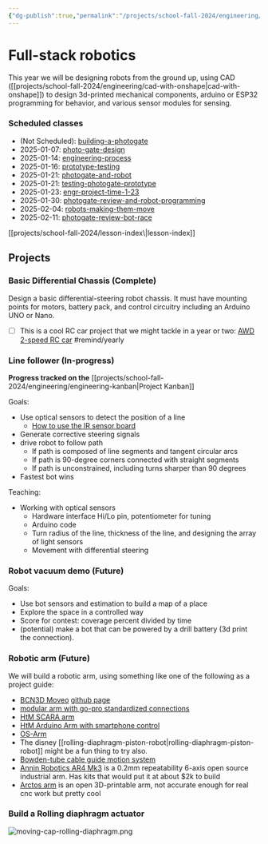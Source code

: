 ```yaml
---
{"dg-publish":true,"permalink":"/projects/school-fall-2024/engineering/robotics-2024/"}
---
```



# Full-stack robotics

This year we will be designing robots from the ground up, using CAD ([[projects/school-fall-2024/engineering/cad-with-onshape\|cad-with-onshape]]) to design 3d-printed mechanical components, arduino or ESP32 programming for behavior, and various sensor modules for sensing.

<h3><span>Scheduled classes</span></h3><div><ul class="dataview list-view-ul"><li><span>(Not Scheduled): <a data-tooltip-position="top" aria-label="projects/school-fall-2024/engineering/lessons/building-a-photogate.md" data-href="projects/school-fall-2024/engineering/lessons/building-a-photogate.md" href="projects/school-fall-2024/engineering/lessons/building-a-photogate.md" class="internal-link" target="_blank" rel="noopener nofollow">building-a-photogate</a></span></li><li><span>2025-01-07: <a data-tooltip-position="top" aria-label="projects/school-fall-2024/engineering/lessons/photo-gate-design.md" data-href="projects/school-fall-2024/engineering/lessons/photo-gate-design.md" href="projects/school-fall-2024/engineering/lessons/photo-gate-design.md" class="internal-link" target="_blank" rel="noopener nofollow">photo-gate-design</a></span></li><li><span>2025-01-14: <a data-tooltip-position="top" aria-label="projects/school-fall-2024/engineering/lessons/engineering-process.md" data-href="projects/school-fall-2024/engineering/lessons/engineering-process.md" href="projects/school-fall-2024/engineering/lessons/engineering-process.md" class="internal-link" target="_blank" rel="noopener nofollow">engineering-process</a></span></li><li><span>2025-01-16: <a data-tooltip-position="top" aria-label="projects/school-fall-2024/engineering/lessons/prototype-testing.md" data-href="projects/school-fall-2024/engineering/lessons/prototype-testing.md" href="projects/school-fall-2024/engineering/lessons/prototype-testing.md" class="internal-link" target="_blank" rel="noopener nofollow">prototype-testing</a></span></li><li><span>2025-01-21: <a data-tooltip-position="top" aria-label="projects/school-fall-2024/engineering/lessons/photogate-and-robot.md" data-href="projects/school-fall-2024/engineering/lessons/photogate-and-robot.md" href="projects/school-fall-2024/engineering/lessons/photogate-and-robot.md" class="internal-link" target="_blank" rel="noopener nofollow">photogate-and-robot</a></span></li><li><span>2025-01-21: <a data-tooltip-position="top" aria-label="projects/school-fall-2024/engineering/lessons/testing-photogate-prototype.md" data-href="projects/school-fall-2024/engineering/lessons/testing-photogate-prototype.md" href="projects/school-fall-2024/engineering/lessons/testing-photogate-prototype.md" class="internal-link" target="_blank" rel="noopener nofollow">testing-photogate-prototype</a></span></li><li><span>2025-01-23: <a data-tooltip-position="top" aria-label="projects/school-fall-2024/engineering/lessons/engr-project-time-1-23.md" data-href="projects/school-fall-2024/engineering/lessons/engr-project-time-1-23.md" href="projects/school-fall-2024/engineering/lessons/engr-project-time-1-23.md" class="internal-link" target="_blank" rel="noopener nofollow">engr-project-time-1-23</a></span></li><li><span>2025-01-30: <a data-tooltip-position="top" aria-label="projects/school-fall-2024/engineering/lessons/photogate-review-and-robot-programming.md" data-href="projects/school-fall-2024/engineering/lessons/photogate-review-and-robot-programming.md" href="projects/school-fall-2024/engineering/lessons/photogate-review-and-robot-programming.md" class="internal-link" target="_blank" rel="noopener nofollow">photogate-review-and-robot-programming</a></span></li><li><span>2025-02-04: <a data-tooltip-position="top" aria-label="projects/school-fall-2024/engineering/lessons/robots-making-them-move.md" data-href="projects/school-fall-2024/engineering/lessons/robots-making-them-move.md" href="projects/school-fall-2024/engineering/lessons/robots-making-them-move.md" class="internal-link" target="_blank" rel="noopener nofollow">robots-making-them-move</a></span></li><li><span>2025-02-11: <a data-tooltip-position="top" aria-label="projects/school-fall-2024/engineering/lessons/photogate-review-bot-race.md" data-href="projects/school-fall-2024/engineering/lessons/photogate-review-bot-race.md" href="projects/school-fall-2024/engineering/lessons/photogate-review-bot-race.md" class="internal-link" target="_blank" rel="noopener nofollow">photogate-review-bot-race</a></span></li></ul></div>
[[projects/school-fall-2024/lesson-index\|lesson-index]]

## Projects

### Basic Differential Chassis (Complete)

Design a basic differential-steering robot chassis. It must have mounting points for motors, battery pack, and control circuitry including an Arduino UNO or Nano.


- [ ] This is a cool RC car project that we might tackle in a year or two: [AWD 2-speed RC car](https://www.instructables.com/3D-Printed-Remote-Controlled-2-speed-AWD-Car/) #remind/yearly 

### Line follower (In-progress)

**Progress tracked on the** [[projects/school-fall-2024/engineering/engineering-kanban\|Project Kanban]]

Goals:
- Use optical sensors to detect the position of a line
    - [How to use the IR sensor board](https://www.instructables.com/How-to-Use-the-IR-Obstacle-Avoidance-Sensor-on-Ard/)
- Generate corrective steering signals
- drive robot to follow path
    - If path is composed of line segments and tangent circular arcs
    - If path is 90-degree corners connected with straight segments
    - If path is unconstrained, including turns sharper than 90 degrees
- Fastest bot wins

Teaching: 

- Working with optical sensors
    - Hardware interface Hi/Lo pin, potentiometer for tuning
    - Arduino code
    - Turn radius of the line, thickness of the line, and designing the array of light sensors
    - Movement with differential steering

### Robot vacuum demo (Future)

Goals:
- Use bot sensors and estimation to build a map of a place
- Explore the space in a controlled way
- Score for contest: coverage percent divided by time
- (potential) make a bot that can be powered by a drill battery (3d print the connection).


### Robotic arm (Future)

We will build a robotic arm, using something like one of the following as a project guide:

- [BCN3D Moveo](https://www.thingiverse.com/thing:1693444) [github page](https://github.com/BCN3D/BCN3D-Moveo)
- [modular arm with go-pro standardized connections](https://www.thingiverse.com/thing:4546364)
- [HtM SCARA arm](https://howtomechatronics.com/projects/scara-robot-how-to-build-your-own-arduino-based-robot/)
- [HtM Arduino Arm with smartphone control](https://howtomechatronics.com/tutorials/arduino/diy-arduino-robot-arm-with-smartphone-control/)
- [OS-Arm](https://github.com/DDeGonge/OS-ARM)
- The disney [[rolling-diaphragm-piston-robot\|rolling-diaphragm-piston-robot]] might be a fun thing to try also.
- [Bowden-tube cable guide motion system](https://www.youtube.com/watch?v=0hGy4AxUOnk)
- [Annin Robotics AR4 Mk3](https://www.anninrobotics.com/) is a 0.2mm repeatability 6-axis open source industrial arm. Has kits that would put it at about $2k to build
- [Arctos arm](https://arctosrobotics.com/) is an open 3D-printable arm, not accurate enough for real cnc work but pretty cool

### Build a Rolling diaphragm actuator

![moving-cap-rolling-diaphragm.png](/img/user/projects/school-fall-2024/engineering/moving-cap-rolling-diaphragm.png)
